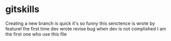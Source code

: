 # gitskills
Creating a new branch is quick
it's so funny
this senctence is wrote by featurel
the first time dev wrote
revise bug when dev is not complished
I am the first one who use this file




